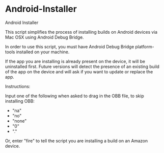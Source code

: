 # Android-Installer
Android Installer

This script simplifies the process of installing builds on Android devices via Mac OSX using Android Debug Bridge.

In order to use this script, you must have Android Debug Bridge platform-tools installed on your machine.

If the app you are installing is already present on the device, it will be uninstalled first. Future versions will detect the presence of an existing build of the app on the device and will ask if you want to update or replace the app.

Instructions:

Input one of the following when asked to drag in the OBB file, to skip installing OBB:

- "na"
- "no"
- "none"
- "0"
- "."

Or, enter "fire" to tell the script you are installing a build on an Amazon device.
